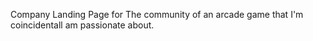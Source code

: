 Company Landing Page for The community of an arcade game that I'm coincidentall am passionate about. 
